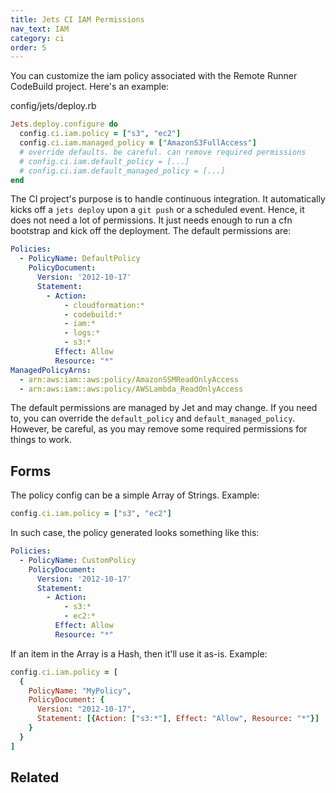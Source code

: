```yaml
---
title: Jets CI IAM Permissions
nav_text: IAM
category: ci
order: 5
---
```


You can customize the iam policy associated with the Remote Runner CodeBuild project. Here's an example:

config/jets/deploy.rb

```ruby
Jets.deploy.configure do
  config.ci.iam.policy = ["s3", "ec2"]
  config.ci.iam.managed_policy = ["AmazonS3FullAccess"]
  # override defaults. be careful. can remove required permissions
  # config.ci.iam.default_policy = [...]
  # config.ci.iam.default_managed_policy = [...]
end
```

The CI project's purpose is to handle continuous integration. It automatically kicks off a `jets deploy` upon a `git push` or a scheduled event. Hence, it does not need a lot of permissions. It just needs enough to run a cfn bootstrap and kick off the deployment. The default permissions are:

```yaml
Policies:
  - PolicyName: DefaultPolicy
    PolicyDocument:
      Version: '2012-10-17'
      Statement:
        - Action:
            - cloudformation:*
            - codebuild:*
            - iam:*
            - logs:*
            - s3:*
          Effect: Allow
          Resource: "*"
ManagedPolicyArns:
  - arn:aws:iam::aws:policy/AmazonSSMReadOnlyAccess
  - arn:aws:iam::aws:policy/AWSLambda_ReadOnlyAccess
```

The default permissions are managed by Jet and may change. If you need to, you can override the `default_policy` and `default_managed_policy`. However, be careful, as you may remove some required permissions for things to work.

## Forms

The policy config can be a simple Array of Strings. Example:

```ruby
config.ci.iam.policy = ["s3", "ec2"]
```

In such case, the policy generated looks something like this:

```yaml
Policies:
  - PolicyName: CustomPolicy
    PolicyDocument:
      Version: '2012-10-17'
      Statement:
        - Action:
            - s3:*
            - ec2:*
          Effect: Allow
          Resource: "*"
```

If an item in the Array is a Hash, then it'll use it as-is. Example:

```ruby
config.ci.iam.policy = [
  {
    PolicyName: "MyPolicy",
    PolicyDocument: {
      Version: "2012-10-17",
      Statement: [{Action: ["s3:*"], Effect: "Allow", Resource: "*"}]
    }
  }
]
```

## Related

